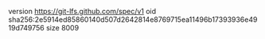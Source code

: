 version https://git-lfs.github.com/spec/v1
oid sha256:2e5914ed85860140d507d2642814e8769715ea11496b17393936e4919d749756
size 8009
